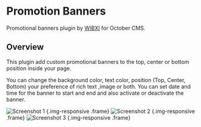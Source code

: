 # Promotion Banners

Promotional banners plugin by [WIBXI](https://wibxi.net) for October CMS.

## Overview

This plugin add custom promotional banners to the top, center or bottom position inside your page.

You can change the background color, text color, position (Top, Center, Bottom) your preference of rich text ,image or both. You can set date and time for the banner to start and end and also activate or deactivate the banner.

![Screenshot 1](https://wibxi.net/octobercms/promobanners/screenshot1.JPG) {.img-responsive .frame}
![Screenshot 2](https://wibxi.net/octobercms/promobanners/screenshot2.JPG) {.img-responsive .frame}
![Screenshot 3](https://wibxi.net/octobercms/promobanners/screenshot3.JPG) {.img-responsive .frame}
